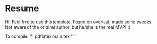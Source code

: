 # Resume

Hi! Feel free to use this template. Found on overleaf, made some tweaks. Not aware of the original author, but he/she is the real MVP! :)

To compile:
'''
pdflatex main.tex
'''
